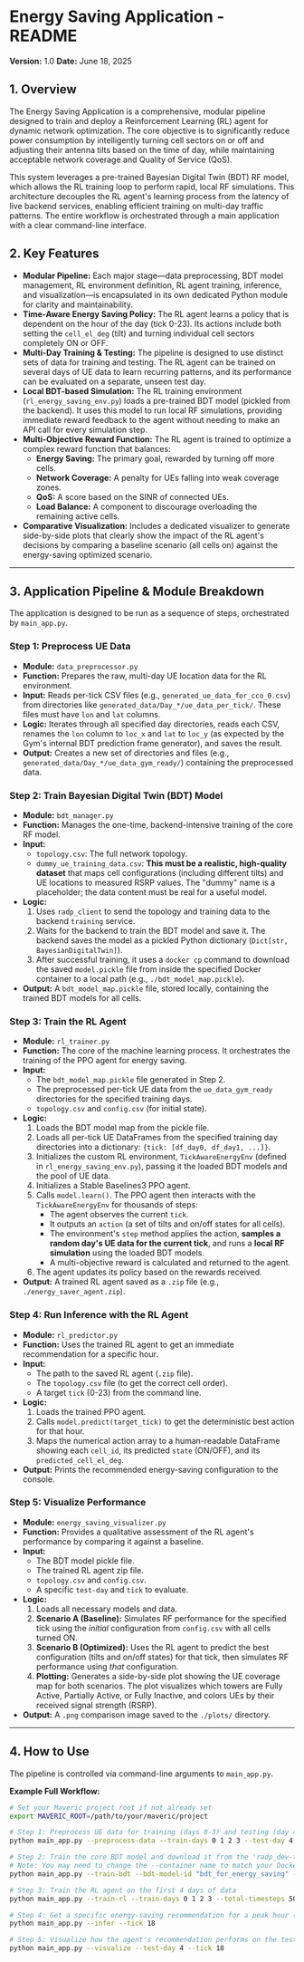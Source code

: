 # Energy Saving Application - README

**Version:** 1.0
**Date:** June 18, 2025

## 1. Overview

The Energy Saving Application is a comprehensive, modular pipeline designed to train and deploy a Reinforcement Learning (RL) agent for dynamic network optimization. The core objective is to significantly reduce power consumption by intelligently turning cell sectors on or off and adjusting their antenna tilts based on the time of day, while maintaining acceptable network coverage and Quality of Service (QoS).

This system leverages a pre-trained Bayesian Digital Twin (BDT) RF model, which allows the RL training loop to perform rapid, local RF simulations. This architecture decouples the RL agent's learning process from the latency of live backend services, enabling efficient training on multi-day traffic patterns. The entire workflow is orchestrated through a main application with a clear command-line interface.

## 2. Key Features

* **Modular Pipeline:** Each major stage—data preprocessing, BDT model management, RL environment definition, RL agent training, inference, and visualization—is encapsulated in its own dedicated Python module for clarity and maintainability.
* **Time-Aware Energy Saving Policy:** The RL agent learns a policy that is dependent on the hour of the day (tick 0-23). Its actions include both setting the `cell_el_deg` (tilt) and turning individual cell sectors completely ON or OFF.
* **Multi-Day Training & Testing:** The pipeline is designed to use distinct sets of data for training and testing. The RL agent can be trained on several days of UE data to learn recurring patterns, and its performance can be evaluated on a separate, unseen test day.
* **Local BDT-based Simulation:** The RL training environment (`rl_energy_saving_env.py`) loads a pre-trained BDT model (pickled from the backend). It uses this model to run local RF simulations, providing immediate reward feedback to the agent without needing to make an API call for every simulation step.
* **Multi-Objective Reward Function:** The RL agent is trained to optimize a complex reward function that balances:
    * **Energy Saving:** The primary goal, rewarded by turning off more cells.
    * **Network Coverage:** A penalty for UEs falling into weak coverage zones.
    * **QoS:** A score based on the SINR of connected UEs.
    * **Load Balance:** A component to discourage overloading the remaining active cells.
* **Comparative Visualization:** Includes a dedicated visualizer to generate side-by-side plots that clearly show the impact of the RL agent's decisions by comparing a baseline scenario (all cells on) against the energy-saving optimized scenario.

---

## 3. Application Pipeline & Module Breakdown

The application is designed to be run as a sequence of steps, orchestrated by `main_app.py`.

### **Step 1: Preprocess UE Data**

* **Module:** `data_preprocessor.py`
* **Function:** Prepares the raw, multi-day UE location data for the RL environment.
* **Input:** Reads per-tick CSV files (e.g., `generated_ue_data_for_cco_0.csv`) from directories like `generated_data/Day_*/ue_data_per_tick/`. These files must have `lon` and `lat` columns.
* **Logic:** Iterates through all specified day directories, reads each CSV, renames the `lon` column to `loc_x` and `lat` to `loc_y` (as expected by the Gym's internal BDT prediction frame generator), and saves the result.
* **Output:** Creates a new set of directories and files (e.g., `generated_data/Day_*/ue_data_gym_ready/`) containing the preprocessed data.

### **Step 2: Train Bayesian Digital Twin (BDT) Model**

* **Module:** `bdt_manager.py`
* **Function:** Manages the one-time, backend-intensive training of the core RF model.
* **Input:**
    * `topology.csv`: The full network topology.
    * `dummy_ue_training_data.csv`: **This must be a realistic, high-quality dataset** that maps cell configurations (including different tilts) and UE locations to measured RSRP values. The "dummy" name is a placeholder; the data content must be real for a useful model.
* **Logic:**
    1.  Uses `radp_client` to send the topology and training data to the backend `training` service.
    2.  Waits for the backend to train the BDT model and save it. The backend saves the model as a pickled Python dictionary (`Dict[str, BayesianDigitalTwin]`).
    3.  After successful training, it uses a `docker cp` command to download the saved `model.pickle` file from inside the specified Docker container to a local path (e.g., `./bdt_model_map.pickle`).
* **Output:** A `bdt_model_map.pickle` file, stored locally, containing the trained BDT models for all cells.

### **Step 3: Train the RL Agent**

* **Module:** `rl_trainer.py`
* **Function:** The core of the machine learning process. It orchestrates the training of the PPO agent for energy saving.
* **Input:**
    * The `bdt_model_map.pickle` file generated in Step 2.
    * The preprocessed per-tick UE data from the `ue_data_gym_ready` directories for the specified training days.
    * `topology.csv` and `config.csv` (for initial state).
* **Logic:**
    1.  Loads the BDT model map from the pickle file.
    2.  Loads all per-tick UE DataFrames from the specified training day directories into a dictionary: `{tick: [df_day0, df_day1, ...]}`.
    3.  Initializes the custom RL environment, `TickAwareEnergyEnv` (defined in `rl_energy_saving_env.py`), passing it the loaded BDT models and the pool of UE data.
    4.  Initializes a Stable Baselines3 PPO agent.
    5.  Calls `model.learn()`. The PPO agent then interacts with the `TickAwareEnergyEnv` for thousands of steps:
        * The agent observes the current `tick`.
        * It outputs an `action` (a set of tilts and on/off states for all cells).
        * The environment's `step` method applies the action, **samples a random day's UE data for the current tick**, and runs a **local RF simulation** using the loaded BDT models.
        * A multi-objective reward is calculated and returned to the agent.
    6.  The agent updates its policy based on the rewards received.
* **Output:** A trained RL agent saved as a `.zip` file (e.g., `./energy_saver_agent.zip`).

### **Step 4: Run Inference with the RL Agent**

* **Module:** `rl_predictor.py`
* **Function:** Uses the trained RL agent to get an immediate recommendation for a specific hour.
* **Input:**
    * The path to the saved RL agent (`.zip` file).
    * The `topology.csv` file (to get the correct cell order).
    * A target `tick` (0-23) from the command line.
* **Logic:**
    1.  Loads the trained PPO agent.
    2.  Calls `model.predict(target_tick)` to get the deterministic best action for that hour.
    3.  Maps the numerical action array to a human-readable DataFrame showing each `cell_id`, its predicted `state` (ON/OFF), and its `predicted_cell_el_deg`.
* **Output:** Prints the recommended energy-saving configuration to the console.

### Step 5: Visualize Performance

* **Module:** `energy_saving_visualizer.py`
* **Function:** Provides a qualitative assessment of the RL agent's performance by comparing it against a baseline.
* **Input:**
    * The BDT model pickle file.
    * The trained RL agent zip file.
    * `topology.csv` and `config.csv`.
    * A specific `test-day` and `tick` to evaluate.
* **Logic:**
    1.  Loads all necessary models and data.
    2.  **Scenario A (Baseline):** Simulates RF performance for the specified tick using the *initial* configuration from `config.csv` with all cells turned ON.
    3.  **Scenario B (Optimized):** Uses the RL agent to predict the best configuration (tilts and on/off states) for that tick, then simulates RF performance using *that* configuration.
    4.  **Plotting:** Generates a side-by-side plot showing the UE coverage map for both scenarios. The plot visualizes which towers are Fully Active, Partially Active, or Fully Inactive, and colors UEs by their received signal strength (RSRP).
* **Output:** A `.png` comparison image saved to the `./plots/` directory.

---

## 4. How to Use

The pipeline is controlled via command-line arguments to `main_app.py`.

**Example Full Workflow:**

```bash
# Set your Maveric project root if not already set
export MAVERIC_ROOT=/path/to/your/maveric/project

# Step 1: Preprocess UE data for training (days 0-3) and testing (day 4)
python main_app.py --preprocess-data --train-days 0 1 2 3 --test-day 4

# Step 2: Train the core BDT model and download it from the 'radp_dev-training-1' container
# Note: You may need to change the --container name to match your Docker setup.
python main_app.py --train-bdt --bdt-model-id "bdt_for_energy_saving" --container "radp_dev-training-1"

# Step 3: Train the RL agent on the first 4 days of data
python main_app.py --train-rl --train-days 0 1 2 3 --total-timesteps 50000

# Step 4: Get a specific energy-saving recommendation for a peak hour (e.g., tick 18)
python main_app.py --infer --tick 18

# Step 5: Visualize how the agent's recommendation performs on the test day data for that hour
python main_app.py --visualize --test-day 4 --tick 18
